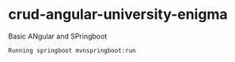 # crud-angular-university-enigma

Basic ANgular and SPringboot

``Running springboot mvnspringboot:run``
